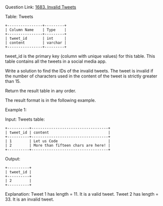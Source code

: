 Question Link: [1683. Invalid Tweets](https://leetcode.com/problems/invalid-tweets/?envType=study-plan-v2&envId=top-sql-50)

Table: Tweets
```
+----------------+---------+
| Column Name    | Type    |
+----------------+---------+
| tweet_id       | int     |
| content        | varchar |
+----------------+---------+
```
tweet_id is the primary key (column with unique values) for this table.
This table contains all the tweets in a social media app.
 

Write a solution to find the IDs of the invalid tweets. The tweet is invalid if the number of characters used in the content of the tweet is strictly greater than 15.

Return the result table in any order.

The result format is in the following example.

 

Example 1:

Input: 
Tweets table:
```
+----------+-----------------------------------+
| tweet_id | content                           |
+----------+-----------------------------------+
| 1        | Let us Code                       |
| 2        | More than fifteen chars are here! |
+----------+-----------------------------------+
```
Output: 
```
+----------+
| tweet_id |
+----------+
| 2        |
+----------+
```
Explanation: 
Tweet 1 has length = 11. It is a valid tweet.
Tweet 2 has length = 33. It is an invalid tweet.
